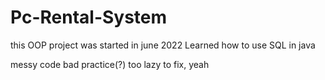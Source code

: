 # Pc-Rental-System

this OOP project was started in june 2022
Learned how to use SQL in java

messy code bad practice(?) too lazy to fix, yeah
